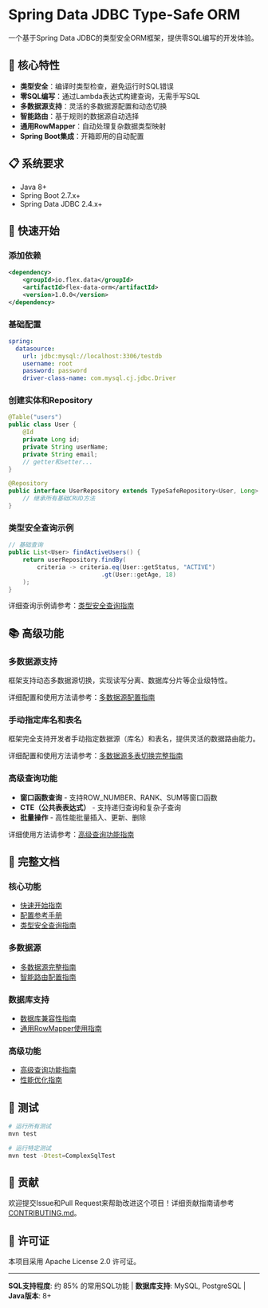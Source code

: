 # Spring Data JDBC Type-Safe ORM

一个基于Spring Data JDBC的类型安全ORM框架，提供零SQL编写的开发体验。

## 🚀 核心特性

- **类型安全**：编译时类型检查，避免运行时SQL错误
- **零SQL编写**：通过Lambda表达式构建查询，无需手写SQL
- **多数据源支持**：灵活的多数据源配置和动态切换
- **智能路由**：基于规则的数据源自动选择
- **通用RowMapper**：自动处理复杂数据类型映射
- **Spring Boot集成**：开箱即用的自动配置

## 📋 系统要求

- Java 8+
- Spring Boot 2.7.x+
- Spring Data JDBC 2.4.x+

## 🎯 快速开始

### 添加依赖

```xml
<dependency>
    <groupId>io.flex.data</groupId>
    <artifactId>flex-data-orm</artifactId>
    <version>1.0.0</version>
</dependency>
```

### 基础配置

```yaml
spring:
  datasource:
    url: jdbc:mysql://localhost:3306/testdb
    username: root
    password: password
    driver-class-name: com.mysql.cj.jdbc.Driver
```

### 创建实体和Repository

```java
@Table("users")
public class User {
    @Id
    private Long id;
    private String userName;
    private String email;
    // getter和setter...
}

@Repository
public interface UserRepository extends TypeSafeRepository<User, Long> {
    // 继承所有基础CRUD方法
}
```

### 类型安全查询示例

```java
// 基础查询
public List<User> findActiveUsers() {
    return userRepository.findBy(
        criteria -> criteria.eq(User::getStatus, "ACTIVE")
                          .gt(User::getAge, 18)
    );
}
```

详细查询示例请参考：[类型安全查询指南](TYPE_SAFE_QUERY_GUIDE.md)

## 📚 高级功能

### 多数据源支持

框架支持动态多数据源切换，实现读写分离、数据库分片等企业级特性。

详细配置和使用方法请参考：[多数据源配置指南](MULTI_DATASOURCE_GUIDE.md)

### 手动指定库名和表名

框架完全支持开发者手动指定数据源（库名）和表名，提供灵活的数据路由能力。

详细配置和使用方法请参考：[多数据源多表切换完整指南](MULTI_DATASOURCE_TABLE_GUIDE.md)

### 高级查询功能

- **窗口函数查询** - 支持ROW_NUMBER、RANK、SUM等窗口函数
- **CTE（公共表表达式）** - 支持递归查询和复杂子查询
- **批量操作** - 高性能批量插入、更新、删除

详细使用方法请参考：[高级查询功能指南](ADVANCED_QUERY_GUIDE.md)

## 📖 完整文档

### 核心功能
- [快速开始指南](docs/getting-started.md)
- [配置参考手册](docs/configuration-reference.md)
- [类型安全查询指南](docs/type-safe-query-guide.md)

### 多数据源
- [多数据源完整指南](docs/multi-datasource-complete-guide.md)
- [智能路由配置指南](docs/routing-guide.md)

### 数据库支持
- [数据库兼容性指南](docs/database-compatibility.md)
- [通用RowMapper使用指南](docs/rowmapper-guide.md)

### 高级功能
- [高级查询功能指南](docs/advanced-query-guide.md)
- [性能优化指南](docs/performance-guide.md)

## 🧪 测试

```bash
# 运行所有测试
mvn test

# 运行特定测试
mvn test -Dtest=ComplexSqlTest
```

## 🤝 贡献

欢迎提交Issue和Pull Request来帮助改进这个项目！详细贡献指南请参考 [CONTRIBUTING.md](CONTRIBUTING.md)。

## 📄 许可证

本项目采用 Apache License 2.0 许可证。

---

**SQL支持程度**: 约 85% 的常用SQL功能 | **数据库支持**: MySQL, PostgreSQL | **Java版本**: 8+